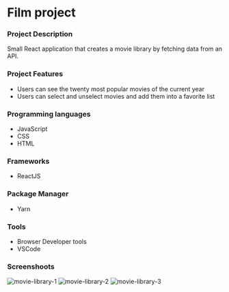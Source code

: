 <h1>Film project</h1>

<h3>Project Description</h3>

Small React application that creates a movie library by fetching data from an API.

<h3>Project Features </h3>

<ul>
    <li>Users can see the twenty most popular movies of the current year</li>
    <li>Users can select and unselect movies and add them into a favorite list</li>

</ul>

<h3>Programming languages</h3>
<ul>
    <li>JavaScript</li>
    <li>CSS</li>
    <li>HTML</li> 
</ul>
<h3>Frameworks</h3>
<ul>
    <li>ReactJS</li>
</ul>
<h3>Package Manager</h3>
<ul>
    <li>Yarn</li>
</ul>
<h3>Tools</h3>
<ul>
    <li>Browser Developer tools</li>
    <li>VSCode</li>
</ul>

<h3>Screenshoots</h3>

<img src="https://github.com/pamelaposada/filmproject/blob/main/screenshots/film-1.png" alt="movie-library-1">

<img src="https://github.com/pamelaposada/filmproject/blob/main/screenshots/film-2.png" alt="movie-library-2">

 <img src="https://github.com/pamelaposada/filmproject/blob/main/screenshots/film-3.png" alt="movie-library-3">
